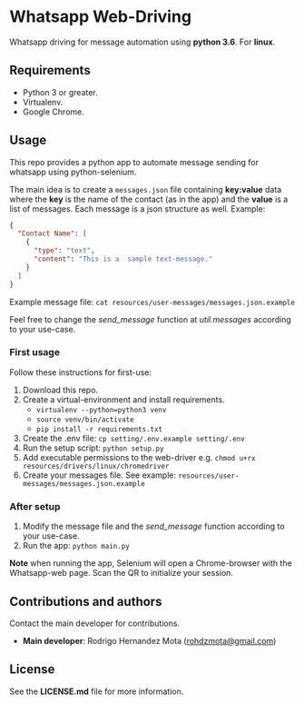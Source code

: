 # Whatsapp Web-Driving

Whatsapp driving for message automation using **python 3.6**.
For **linux**.

## Requirements

* Python 3 or greater.
* Virtualenv.
* Google Chrome.

## Usage

This repo provides a python app to automate message sending for whatsapp using python-selenium.

The main idea is to create a `messages.json` file containing **key:value** 
data where the **key** is the name of the contact (as in the app) 
and the **value** is a list of messages. 
Each message is a json structure as well. Example:
```json
{
  "Contact Name": [
    {
      "type": "text",
      "content": "This is a  sample text-message."
    }
  ]
}
```

Example message file: `cat resources/user-messages/messages.json.example`

Feel free to change the *send_message* function at *util.messages* according to your use-case.

### First usage

Follow these instructions for first-use:

1. Download this repo.
1. Create a virtual-environment and install requirements.
    * `virtualenv --python=python3 venv`
    * `source venv/bin/activate`
    * `pip install -r requirements.txt`
1. Create the .env file: `cp setting/.env.example setting/.env`
1. Run the setup script: `python setup.py`
1. Add executable permissions to the web-driver e.g. `chmod u+rx resources/drivers/linux/chromedriver`
1. Create your messages file. See example: `resources/user-messages/messages.json.example`


### After setup

1. Modify the message file and the *send_message* function according to your use-case.
1. Run the app: `python main.py`

**Note** when running the app, Selenium will open a Chrome-browser with the Whatsapp-web page. Scan the QR to initialize your session.


## Contributions and authors

Contact the main developer for contributions. 

* **Main developer**: Rodrigo Hernandez Mota (rohdzmota@gmail.com)

## License

See the **LICENSE.md** file for more information.